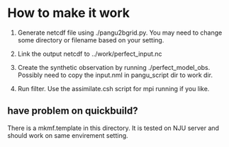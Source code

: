 # How to make it work

1. Generate netcdf file using ./pangu2bgrid.py. You may need to change some directory or filename based on your setting.

2. Link the output netcdf to ../work/perfect_input.nc

3. Create the synthetic observation by running ./perfect_model_obs. Possibly need to copy the input.nml in pangu_script dir to work dir.

4. Run filter. Use the assimilate.csh script for mpi running if you like.

## have problem on quickbuild?

There is a mkmf.template in this directory. It is tested on NJU server and should work on same envirement setting.